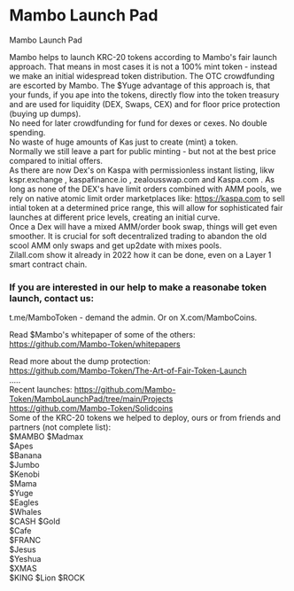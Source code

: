 # Mambo Launch Pad
Mambo Launch Pad

Mambo helps to launch KRC-20 tokens according to Mambo's fair launch approach.
That means in most cases it is not a 100% mint token - instead we make an initial widespread token distribution.
The OTC crowdfunding are escorted by Mambo.
The $Yuge advantage of this approach is, that your funds, if you ape into the tokens, directly flow into the token treasury 
and are used for liquidity (DEX, Swaps, CEX) and for floor price protection (buying up dumps).  
No need for later crowdfunding for fund for dexes or cexes. No double spending.  
No waste of huge amounts of Kas just to create (mint) a token.  
Normally we still leave a part for public minting - but not at the best price compared to initial offers.  
As there are now Dex's on Kaspa with permissionless instant listing, 
likw kspr.exchange , kaspafinance.io , zealousswap.com and Kaspa.com .
As long as none of the DEX's have limit orders combined with AMM pools, we rely on native atomic limit order marketplaces like:
https://kaspa.com to sell intial token at a determined price range, this will allow for sophisticated fair launches at different price levels, creating an initial curve.  
Once a Dex will have a mixed AMM/order book swap, things will get even smoother.
It is crucial for soft decentralized trading to abandon the old scool AMM only swaps and get up2date with mixes pools.  
Zilall.com show it already in 2022 how it can be done, even on a Layer 1 smart contract chain.  

### If you are interested in our help to make a reasonabe token launch, contact us:
t.me/MamboToken  - demand the admin. Or on X.com/MamboCoins.  

Read $Mambo's whitepaper of some of the others:  
https://github.com/Mambo-Token/whitepapers  

Read more about the dump protection:  
https://github.com/Mambo-Token/The-Art-of-Fair-Token-Launch    
.....  
Recent launches:
https://github.com/Mambo-Token/MamboLaunchPad/tree/main/Projects  
https://github.com/Mambo-Token/Solidcoins  
Some of the KRC-20 tokens we helped  to deploy, ours or from friends and partners (not complete list):  
$MAMBO
$Madmax  
$Apes  
$Banana  
$Jumbo  
$Kenobi  
$Mama  
$Yuge  
$Eagles  
$Whales  
$CASH
$Gold  
$Cafe  
$FRANC  
$Jesus  
$Yeshua  
$XMAS  
$KING
$Lion
$ROCK
